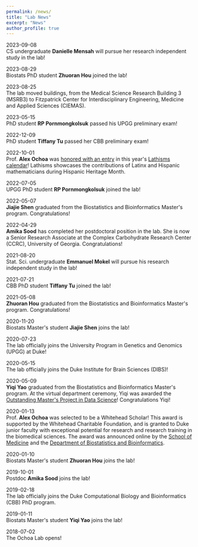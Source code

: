 ```yaml
---
permalink: /news/
title: "Lab News"
excerpt: "News"
author_profile: true
---
```


2023-09-08<br />
CS undergraduate **Danielle Mensah** will pursue her research independent study in the lab!

2023-08-29<br />
Biostats PhD student **Zhuoran Hou** joined the lab!

2023-08-25<br />
The lab moved buildings, from the Medical Science Research Building 3 (MSRB3) to Fitzpatrick Center for Interdisciplinary Engineering, Medicine and Applied Sciences (CIEMAS).

2023-05-15<br />
PhD student **RP Pornmongkolsuk** passed his UPGG preliminary exam!

2022-12-09<br />
PhD student **Tiffany Tu** passed her CBB preliminary exam!

2022-10-01<br />
Prof. **Alex Ochoa** was [honored with an entry](https://www.lathisms.org/calendar-2022s/alejandro-ochoa) in this year's [Lathisms calendar](https://www.lathisms.org/calendars/calendar-2022)!
Lathisms showcases the contributions of Latinx and Hispanic mathematicians during Hispanic Heritage Month.

2022-07-05<br />
UPGG PhD student **RP Pornmongkolsuk** joined the lab!

2022-05-07<br />
**Jiajie Shen** graduated from the Biostatistics and Bioinformatics Master's program.
Congratulations!

2022-04-29<br />
**Amika Sood** has completed her postdoctoral position in the lab.
She is now a Senior Research Associate at the Complex Carbohydrate Research Center (CCRC), University of Georgia.
Congratulations!

2021-08-20<br />
Stat. Sci. undergraduate **Emmanuel Mokel** will pursue his research independent study in the lab!

2021-07-21<br />
CBB PhD student **Tiffany Tu** joined the lab!

2021-05-08<br />
**Zhuoran Hou** graduated from the Biostatistics and Bioinformatics Master's program.
Congratulations!

2020-11-20<br />
Biostats Master's student **Jiajie Shen** joins the lab!

2020-07-23<br />
The lab officially joins the University Program in Genetics and Genomics (UPGG) at Duke!

2020-05-15<br />
The lab officially joins the Duke Institute for Brain Sciences (DIBS)!

2020-05-09<br />
**Yiqi Yao** graduated from the Biostatistics and Bioinformatics Master's program.
At the virtual department ceremony, Yiqi was awarded the [Outstanding Master's Project in Data Science](https://biostat.duke.edu/news/class-2020)!
Congratulations Yiqi!

2020-01-13<br />
Prof. **Alex Ochoa** was selected to be a Whitehead Scholar!
This award is supported by the Whitehead Charitable Foundation, and is granted to Duke junior faculty with exceptional potential for research and research training in the biomedical sciences.
The award was announced online by the 
[School of Medicine](https://medschool.duke.edu/about-us/news-and-communications/med-school-blog/school-medicine-celebrates-2020-faculty-award-recipients)
and the
[Department of Biostatistics and Bioinformatics](https://biostat.duke.edu/news/faculty-jessilyn-dunn-and-alejandro-ochoa-chosen-whitehead-scholars-program).

2020-01-10<br />
Biostats Master's student **Zhuoran Hou** joins the lab!

2019-10-01<br />
Postdoc **Amika Sood** joins the lab!

2019-02-18<br />
The lab officially joins the Duke Computational Biology and Bioinformatics (CBB) PhD program.

2019-01-11<br />
Biostats Master's student **Yiqi Yao** joins the lab!

2018-07-02<br />
The Ochoa Lab opens!

